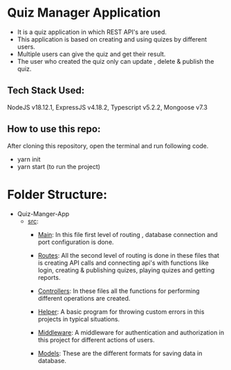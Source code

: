 # Quiz Manager Application
- It is a quiz application in which REST API's are used.
- This application is based on creating and using quizes by different users.
- Multiple users can give the quiz and get their result.
- The user who created the quiz only can update , delete & publish the quiz.

## Tech Stack Used:
NodeJS v18.12.1, ExpressJS v4.18.2, Typescript v5.2.2, Mongoose v7.3

## How to use this repo:
After cloning this repository, open the terminal and run following code.
- yarn init
- yarn start (to run the project)

# Folder Structure:
- Quiz-Manger-App
    * [src](./src/):
        * [Main](./src/app.ts): 
            In this file first level of routing , database connection and port configuration is done.

        * [Routes](./src/routes/): 
            All the second level of routing is done in these files that is creating API calls and connecting api's with functions like login, creating & publishing quizes, playing quizes and getting reports.

        * [Controllers](./src/controllers/): 
            In these files all the functions for performing different operations are created.

        * [Helper](./src/helper/): 
            A basic program for throwing custom errors in this projects in typical situations.

        * [Middleware](./src/middlewares/): 
            A middleware for authentication and authorization in this project for different actions of users.

        * [Models](./src/models/): 
            These are the different formats for saving data in database.


